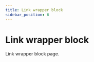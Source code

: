 ```yaml
---
title: Link wrapper block
sidebar_position: 6
---
```


# Link wrapper block

Link wrapper block page.

